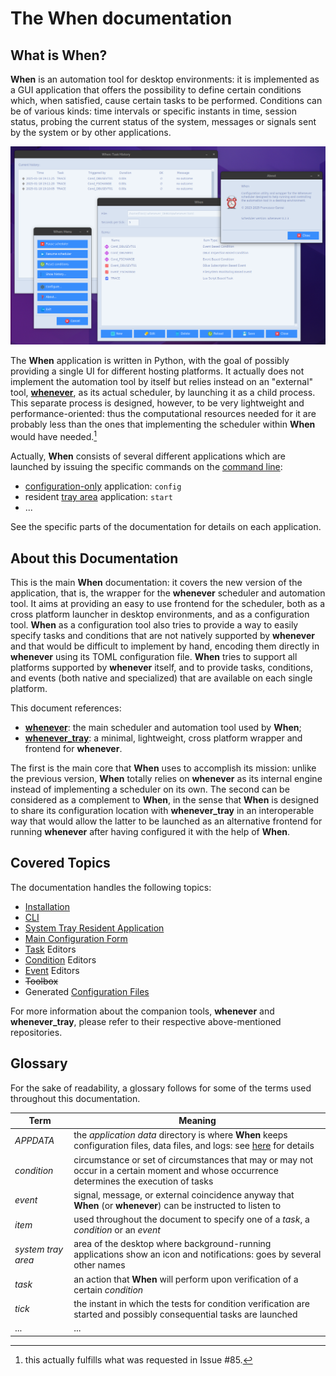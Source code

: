 # The **When** documentation

## What is When?

**When** is an automation tool for desktop environments: it is implemented as a GUI application that offers the possibility to define certain conditions which, when satisfied, cause certain tasks to be performed. Conditions can be of various kinds: time intervals or specific instants in time, session status, probing the current status of the system, messages or signals sent by the system or by other applications.

![MainWindow](graphics/when-application.png)

The **When** application is written in Python, with the goal of possibly providing a single UI for different hosting platforms. It actually does not implement the automation tool by itself but relies instead on an "external" tool, [**whenever**](https://github.com/almostearthling/whenever), as its actual scheduler, by launching it as a child process. This separate process is designed, however, to be very lightweight and performance-oriented: thus the computational resources needed for it are probably less than the ones that implementing the scheduler within **When** would have needed.[^1]

Actually, **When** consists of several different applications which are launched by issuing the specific commands on the [command line](cli.md):

* [configuration-only](cfgform.md) application: `config`
* resident [tray area](tray.md) application: `start`
* ...

See the specific parts of the documentation for details on each application.


## About this Documentation

This is the main **When** documentation: it covers the new version of the application, that is, the wrapper for the **whenever** scheduler and automation tool. It aims at providing an easy to use frontend for the scheduler, both as a cross platform launcher in desktop environments, and as a configuration tool. **When** as a configuration tool also tries to provide a way to easily specify tasks and conditions that are not natively supported by **whenever** and that would be difficult to implement by hand, encoding them directly in **whenever** using its TOML configuration file. **When** tries to support all platforms supported by **whenever** itself, and to provide tasks, conditions, and events (both native and specialized) that are available on each single platform.

This document references:

* [**whenever**](https://github.com/almostearthling/whenever): the main scheduler and automation tool used by **When**;
* [**whenever_tray**](https://github.com/almostearthling/whenever_tray): a minimal, lightweight, cross platform wrapper and frontend for **whenever**.

The first is the main core that **When** uses to accomplish its mission: unlike the previous version, **When** totally relies on **whenever** as its internal engine instead of implementing a scheduler on its own. The second can be considered as a complement to **When**, in the sense that **When** is designed to share its configuration location with **whenever_tray** in an interoperable way that would allow the latter to be launched as an alternative frontend for running **whenever** after having configured it with the help of **When**.


## Covered Topics

The documentation handles the following topics:

* [Installation](install.md)
* [CLI](cli.md)
* [System Tray Resident Application](tray.md)
* [Main Configuration Form](cfgform.md)
* [Task](tasks.md) Editors
* [Condition](conditions.md) Editors
* [Event](events.md) Editors
* ~~Toolbox~~
* Generated [Configuration Files](configfile.md)

For more information about the companion tools, **whenever** and **whenever_tray**, please refer to their respective above-mentioned repositories.


## Glossary

For the sake of readability, a glossary follows for some of the terms used throughout this documentation.

| **Term**           | **Meaning**                                                                                                                                                |
|--------------------|------------------------------------------------------------------------------------------------------------------------------------------------------------|
| _APPDATA_          | the _application data_ directory is where **When** keeps configuration files, data files, and logs: see [here](appdata.md) for details                     |
| _condition_        | circumstance or set of circumstances that may or may not occur in a certain moment and whose occurrence determines the execution of tasks                  |
| _event_            | signal, message, or external coincidence anyway that **When** (or **whenever**) can be instructed to listen to                                             |
| _item_             | used throughout the document to specify one of a _task_, a _condition_ or an _event_                                                                       |
| _system tray area_ | area of the desktop where background-running applications show an icon and notifications: goes by several other names                                      |
| _task_             | an action that **When** will perform upon verification of a certain _condition_                                                                            |
| _tick_             | the instant in which the tests for condition verification are started and possibly consequential tasks are launched                                        |
| ...                | ...                                                                                                                                                        |


[^1]: this actually fulfills what was requested in Issue #85.
